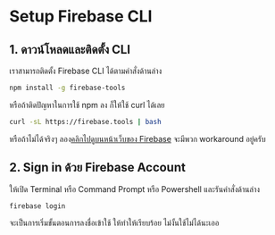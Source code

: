 
# Setup Firebase CLI

## 1. ดาวน์โหลดและติดตั้ง CLI

เราสามารถติดตั้ง Firebase CLI ได้ตามคำสั่งด้านล่าง 

```bash
npm install -g firebase-tools
```

หรือถ้าติดปัญหาในการใช้ npm ลง ก็ให้ใช้ curl ได้เลย

```bash
curl -sL https://firebase.tools | bash
```

หรือถ้าไม่ได้จริงๆ ลอง[คลิกไปดูบนหน้าเว็บของ Firebase](https://firebase.google.com/docs/cli) จะมีพวก workaround อยู่ครับ

## 2. Sign in ด้วย Firebase Account 

ให้เปิด Terminal หรือ Command Prompt หรือ Powershell และรันคำสั่งด้านล่าง 

```bash
firebase login
```

จะเป็นการเริ่มขั้นตอนการลงชื่อเข้าใช้ ให้ทำให้เรียบร้อย ไม่งั้นใช้ไม่ได้นะเออ